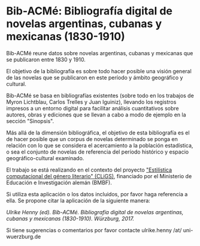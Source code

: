 # Bib-ACMé: Bibliografía digital de novelas argentinas, cubanas y mexicanas (1830-1910)

Bib-ACMé reune datos sobre novelas argentinas, cubanas y mexicanas que se publicaron entre 1830 y 1910.

El objetivo de la bibliografía es sobre todo hacer posible una visión general de las novelas que se publicaron en este período y ámbito geográfico y cultural.

Bib-ACMé se basa en bibliografías existentes (sobre todo en los trabajos de Myron Lichtblau, Carlos Trelles y Juan Iguiniz), llevando los registros impresos a un entorno digital para facilitar análisis cuantitativos sobre autores, obras y ediciones que se llevan a cabo a modo de ejemplo en la sección "Sinopsis".

Más allá de la dimensión bibliográfica, el objetivo de esta bibliografía es el de hacer posible que un corpus de novelas determinado se ponga en relación con lo que se considera el acercamiento a la población estadística, o sea el conjunto de novelas de referencia del período histórico y espacio geográfico-cultural examinado.

El trabajo se está realizando en el contexto del proyecto ["Estilística computacional del género literario" (CLiGS)](https://cligs.hypotheses.org), financiado por el Ministerio de Educación e Investigación alemán (BMBF).

Si utiliza esta aplicación o los datos incluidos, por favor haga referencia a ella. Se propone citar la aplicación de la siguiente manera: 

*Ulrike Henny (ed). Bib-ACMé. Bibliografía digital de novelas argentinas, cubanas y mexicanas (1830-1910). Würzburg, 2017.*

Si tiene sugerencias o comentarios por favor contacte ulrike.henny /at/ uni-wuerzburg.de

